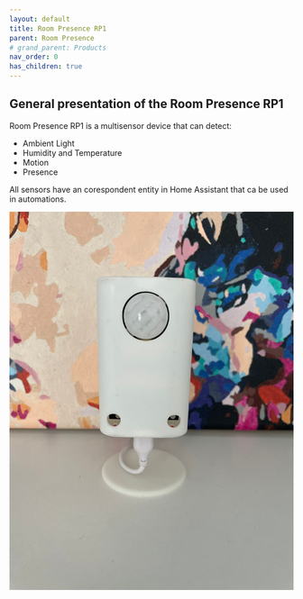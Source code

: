 ```yaml
---
layout: default
title: Room Presence RP1
parent: Room Presence
# grand_parent: Products
nav_order: 0
has_children: true
---
```


## General presentation of the Room Presence RP1

Room Presence RP1 is a multisensor device that can detect:
* Ambient Light
* Humidity and Temperature
* Motion
* Presence

All sensors have an corespondent entity in Home Assistant that ca be used in automations.
    
![image](./images/room_presence.png)